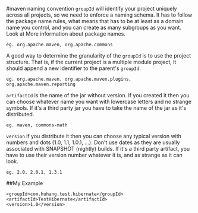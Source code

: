 #maven naming convention
`groupId` will identify your project uniquely across all projects, so we need to enforce a naming schema. It has to follow the package name rules, what means that has to be at least as a domain name you control, and you can create as many subgroups as you want. Look at More information about package names.  
```
eg. org.apache.maven, org.apache.commons
```
A good way to determine the granularity of the `groupId` is to use the project structure. That is, if the current project is a multiple module project, it should append a new identifier to the parent's `groupId`.
```
eg. org.apache.maven, org.apache.maven.plugins, org.apache.maven.reporting
```
`artifactId` is the name of the jar without version. If you created it then you can choose whatever name you want with lowercase letters and no strange symbols. If it's a third party jar you have to take the name of the jar as it's distributed.
```
eg. maven, commons-math
```
`version` if you distribute it then you can choose any typical version with numbers and dots (1.0, 1.1, 1.0.1, ...). Don't use dates as they are usually associated with SNAPSHOT (nightly) builds. If it's a third party artifact, you have to use their version number whatever it is, and as strange as it can look.
```
eg. 2.0, 2.0.1, 1.3.1
```
##My Example
```
<groupId>com.huhang.test.hibernate</groupId>
<artifactId>TestHibernate</artifactId>
<version>1.0</version>
```